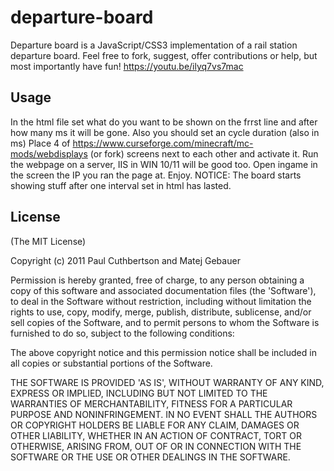 # departure-board

Departure board is a JavaScript/CSS3 implementation of a rail station departure board.
Feel free to fork, suggest, offer contributions or help, but most importantly have fun!
https://youtu.be/ilyq7vs7mac

## Usage
In the html file set what do you want to be shown on the frrst line and after how many ms it will be gone. Also you should set an cycle duration (also in ms)
Place 4 of https://www.curseforge.com/minecraft/mc-mods/webdisplays (or fork) screens next to each other and activate it.
Run the webpage on a server, IIS in WIN 10/11 will be good too.
Open ingame in the screen the IP you ran the page at.
Enjoy.
NOTICE: The board starts showing stuff after one interval set in html has lasted.

## License 

(The MIT License)

Copyright (c) 2011 Paul Cuthbertson and Matej Gebauer

Permission is hereby granted, free of charge, to any person obtaining
a copy of this software and associated documentation files (the
'Software'), to deal in the Software without restriction, including
without limitation the rights to use, copy, modify, merge, publish,
distribute, sublicense, and/or sell copies of the Software, and to
permit persons to whom the Software is furnished to do so, subject to
the following conditions:

The above copyright notice and this permission notice shall be
included in all copies or substantial portions of the Software.

THE SOFTWARE IS PROVIDED 'AS IS', WITHOUT WARRANTY OF ANY KIND,
EXPRESS OR IMPLIED, INCLUDING BUT NOT LIMITED TO THE WARRANTIES OF
MERCHANTABILITY, FITNESS FOR A PARTICULAR PURPOSE AND NONINFRINGEMENT.
IN NO EVENT SHALL THE AUTHORS OR COPYRIGHT HOLDERS BE LIABLE FOR ANY
CLAIM, DAMAGES OR OTHER LIABILITY, WHETHER IN AN ACTION OF CONTRACT,
TORT OR OTHERWISE, ARISING FROM, OUT OF OR IN CONNECTION WITH THE
SOFTWARE OR THE USE OR OTHER DEALINGS IN THE SOFTWARE.
